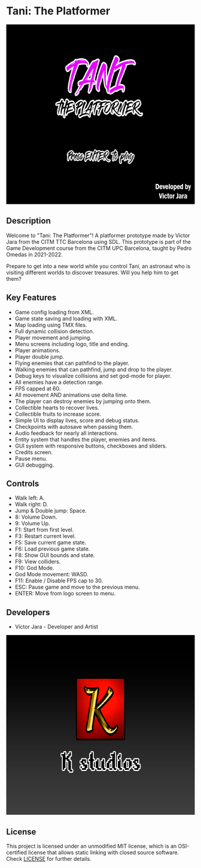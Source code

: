 # Tani: The Platformer

<p align="center">
  <img width="640" height="480" src="https://github.com/Kerali/PlatformerGame2.0/blob/master/Output/Assets/Textures/Screens/Title/TitleScreen.png">
</p>


## Description

Welcome to "Tani: The Platformer"! A platformer prototype made by Víctor Jara from the CITM TTC Barcelona using SDL. This prototype is part of the Game Development course from the CITM UPC Barcelona, taught by Pedro Omedas in 2021-2022.

Prepare to get into a new world while you control Tani, an astronaut who is visiting different worlds to discover treasures. Will you help him to get them?

## Key Features

 - Game config loading from XML.
 - Game state saving and loading with XML.
 - Map loading using TMX files.
 - Full dynamic collision detection.
 - Player movement and jumping.
 - Menu screens including logo, title and ending.
 - Player animations.
 - Player double jump.
 - Flying enemies that can pathfind to the player.
 - Walking enemies that can pathfind, jump and drop to the player.
 - Debug keys to visualize collisions and set god-mode for player.
 - All enemies have a detection range.
 - FPS capped at 60.
 - All movement AND animations use delta time.
 - The player can destroy enemies by jumping onto them.
 - Collectible hearts to recover lives.
 - Collectible fruits to increase score.
 - Simple UI to display lives, score and debug status.
 - Checkpoints with autosave when passing them.
 - Audio feedback for nearly all interactions.
 - Entity system that handles the player, enemies and items.
 - GUI system with responsive buttons, checkboxes and sliders.
 - Credits screen.
 - Pause menu.
 - GUI debugging.

## Controls

 - Walk left: A.
 - Walk right: D.
 - Jump & Double jump: Space.
 - 8: Volume Down.
 - 9: Volume Up.
 - F1: Start from first level.
 - F3: Restart current level.
 - F5: Save current game state.
 - F6: Load previous game state.
 - F8: Show GUI bounds and state.
 - F9: View colliders.
 - F10: God Mode.
 - God Mode movement: WASD.
 - F11: Enable / Disable FPS cap to 30.
 - ESC: Pause game and move to the previous menu.
 - ENTER: Move from logo screen to menu.
## Developers

 - Víctor Jara - Developer and Artist

<p align="center">
  <img width="640" height="480" src="https://github.com/Kerali/PlatformerGame2.0/blob/master/Output/Assets/Textures/Screens/Logo/LogoScreen.png">
</p>


## License

This project is licensed under an unmodified MIT license, which is an OSI-certified license that allows static linking with closed source software. Check [LICENSE](LICENSE) for further details.
